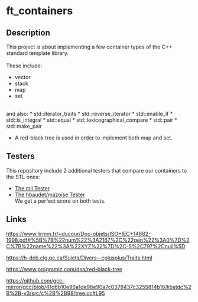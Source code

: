 # ft_containers

## Description
This project is about implementing a few container types of the C++ standard template library.<br />
<br />
These include:
* vector
* stack
* map
* set<br />
<br/>
and also:
* std::iterator_traits
* std::reverse_iterator
* std::enable_if
* std::is_integral
* std::equal
* std::lexicographical_compare
* std::pair
* std::make_pair

* A red-black tree is used in order to implement both map and set.

## Testers
This repository include 2 additional testers that compare our containers to the STL ones:
* [The mli Tester](https://github.com/mli42/containers_test)
* [The hbaudet/mazoise Tester](https://github.com/Mazoise/FT_CONTAINERS_TESTER)<br />
We get a perfect score on both tests.

## Links
https://www.lirmm.fr/~ducour/Doc-objets/ISO+IEC+14882-1998.pdf#%5B%7B%22num%22%3A2167%2C%22gen%22%3A0%7D%2C%7B%22name%22%3A%22XYZ%22%7D%2C-5%2C797%2Cnull%5D<br />

https://h-deb.clg.qc.ca/Sujets/Divers--cplusplus/Traits.html<br />

https://www.programiz.com/dsa/red-black-tree<br />

https://github.com/gcc-mirror/gcc/blob/41d6b10e96a1de98e90a7c0378437c3255814b16/libstdc%2B%2B-v3/src/c%2B%2B98/tree.cc#L95
